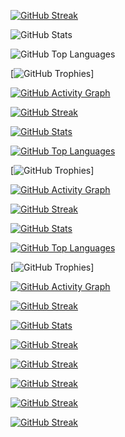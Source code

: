 
[![GitHub Streak](https://github-readme-streak-stats.herokuapp.com?user=JAKimball)](https://git.io/streak-stats)

![GitHub Stats](https://github-readme-stats.vercel.app/api?username=JAKimball&show_icons=true&theme=radical)

![GitHub Top Languages](https://github-readme-stats.vercel.app/api/top-langs/?username=JAKimball&layout=compact&theme=radical)

[![GitHub Trophies](https://github-profile-trophy.vercel.app/?username=JAKimball&theme=onedark)]

[![GitHub Activity Graph](https://activity-graph.herokuapp.com/graph?username=JAKimball&theme=github)](https://git.io/JAKimball)

[![GitHub Streak](https://github-readme-streak-stats.herokuapp.com?user=JAKimball&theme=github)](https://git.io/JAKimball)

[![GitHub Stats](https://github-readme-stats.vercel.app/api?username=JAKimball&show_icons=true&theme=github)](https://git.io/JAKimball)

[![GitHub Top Languages](https://github-readme-stats.vercel.app/api/top-langs/?username=JAKimball&layout=compact&theme=github)](https://git.io/JAKimball)

[![GitHub Trophies](https://github-profile-trophy.vercel.app/?username=JAKimball&theme=github)]

[![GitHub Activity Graph](https://activity-graph.herokuapp.com/graph?username=JAKimball&theme=github)](https://git.io/JAKimball)

[![GitHub Streak](https://github-readme-streak-stats.herokuapp.com?user=JAKimball&theme=github-dark)](https://git.io/JAKimball)

[![GitHub Stats](https://github-readme-stats.vercel.app/api?username=JAKimball&show_icons=true&theme=github-dark)](https://git.io/JAKimball)

[![GitHub Top Languages](https://github-readme-stats.vercel.app/api/top-langs/?username=JAKimball&layout=compact&theme=github-dark)](https://git.io/JAKimball)

[![GitHub Trophies](https://github-profile-trophy.vercel.app/?username=JAKimball&theme=github-dark)]

[![GitHub Activity Graph](https://activity-graph.herokuapp.com/graph?username=JAKimball&theme=github-dark)](https://git.io/JAKimball)

[![GitHub Streak](https://github-readme-streak-stats.herokuapp.com?user=JAKimball&theme=highcontrast)](https://git.io/JAKimball)

[![GitHub Stats](https://github-readme-stats.vercel.app/api?username=JoshuaKGoldberg&show_icons=true&theme=highcontrast)](https://git.io/JAKimball)

[![GitHub Streak](https://github-readme-streak-stats.herokuapp.com?user=JAKimball&theme=merko&card_width=800)](https://git.io/streak-stats)

[![GitHub Streak](https://github-readme-streak-stats.herokuapp.com?user=JAKimball&theme=vue&card_width=800)](https://git.io/streak-stats)

[![GitHub Streak](https://github-readme-streak-stats.herokuapp.com?user=JoshuaKGoldberg&theme=vue-dark&card_width=800)](https://git.io/streak-stats)

[![GitHub Streak](https://github-readme-streak-stats.herokuapp.com?user=JAKimball&theme=ocean-gradient&card_width=600)](https://git.io/streak-stats)

[![GitHub Streak](https://github-readme-streak-stats.herokuapp.com?user=JAKimball&theme=garden&card_width=600&background=355535&border=355535)](https://git.io/streak-stats)
